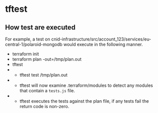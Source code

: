 # tftest

## How test are executed

For example, a test on cnid-infrastructure/src/account_123/services/eu-central-1/polaroid-mongodb would execute in the following manner.
- terraform init
- terraform plan -out=/tmp/plan.out
- tftest
- - tftest test /tmp/plan.out
- - tftest will now examine .terraform/modules to detect any modules that contain a `tests.js` file.
- - tftest executes the tests against the plan file, if any tests fail the return code is non-zero.
